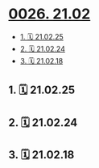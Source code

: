 # [0026. 21.02](https://github.com/tnotesjs/TNotes.footprints/tree/main/notes/0026.%2021.02)

<!-- region:toc -->

- [1. 🗓 21.02.25](#1--210225)
- [2. 🗓 21.02.24](#2--210224)
- [3. 🗓 21.02.18](#3--210218)

<!-- endregion:toc -->

## 1. 🗓 21.02.25

<Footprints :times="[2021, 2, 25, 0, 18]">
  <template #text-area>
    <p>听说过异地恋, 原来还有异地敬酒， 异地夹菜吃的...... 顶住呀各位, 醉倒磕掉门牙的事儿 体验一次  足以...... 足以......</p>
    <p>这哥丑照难得截到。。。 奉上奉上</p>
  </template>
  <template #image-list="{ openModal }">
    <img src="https://cdn.jsdelivr.net/gh/tnotesjs/imgs@main/2025-02-16-13-39-36.png" @click="openModal(0)"/>
    <img src="https://cdn.jsdelivr.net/gh/tnotesjs/imgs@main/2025-02-16-13-39-42.png" @click="openModal(1)"/>
    <img src="https://cdn.jsdelivr.net/gh/tnotesjs/imgs@main/2025-02-16-13-39-47.png" @click="openModal(2)"/>
    <img src="https://cdn.jsdelivr.net/gh/tnotesjs/imgs@main/2025-02-16-13-39-52.png" @click="openModal(3)"/>
  </template>
</Footprints>

## 2. 🗓 21.02.24

<Footprints :times="[2021, 2, 24, 14, 52]">
  <template #text-area>
    <p>人间不值得，成年人的第一课，开始学习。</p>
    <p>🧐🧐🧐🧐🧐🧐</p>
  </template>
  <template #image-list="{ openModal }">
    <img src="https://cdn.jsdelivr.net/gh/tnotesjs/imgs@main/2025-02-16-13-40-51.png" @click="openModal(0)"/>
  </template>
</Footprints>

## 3. 🗓 21.02.18

<Footprints :times="[2021, 2, 18, 18, 29]">
  <template #text-area>
    <p>自我感觉良好系列。。。</p>
    <p>吃的时候才发现</p>
    <p>有，没有灵魂的；</p>
    <p>有，灵魂脱离肉体的；</p>
    <p>有，灵魂包裹两层肉体的；</p>
    <p>也有灵魂极其丰满的，以及匮乏的；</p>
    <p>就是没有好吃的，啊。。</p>
  </template>
  <template #image-list="{ openModal }">
    <img src="https://cdn.jsdelivr.net/gh/tnotesjs/imgs@main/2025-02-16-13-41-26.png" @click="openModal(0)"/>
    <img src="https://cdn.jsdelivr.net/gh/tnotesjs/imgs@main/2025-02-16-13-41-32.png" @click="openModal(1)"/>
  </template>
</Footprints>
